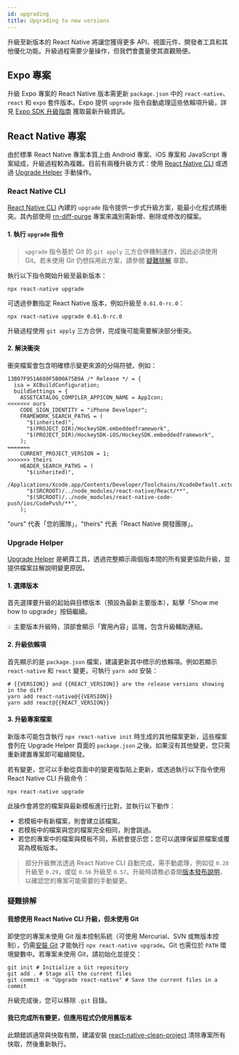 ```yaml
---
id: upgrading
title: Upgrading to new versions
---
```


升級至新版本的 React Native 將讓您獲得更多 API、視圖元件、開發者工具和其他優化功能。升級過程需要少量操作，但我們會盡量使其直觀簡便。

## Expo 專案

升級 Expo 專案的 React Native 版本需更新 `package.json` 中的 `react-native`、`react` 和 `expo` 套件版本。Expo 提供 `upgrade` 指令自動處理這些依賴項升級，詳見 [Expo SDK 升級指南](https://docs.expo.dev/workflow/upgrading-expo-sdk-walkthrough/) 獲取最新升級資訊。

## React Native 專案

由於標準 React Native 專案本質上由 Android 專案、iOS 專案和 JavaScript 專案組成，升級過程較為複雜。目前有兩種升級方式：使用 [React Native CLI](https://github.com/react-native-community/cli) 或透過 [Upgrade Helper](https://react-native-community.github.io/upgrade-helper/) 手動操作。

### React Native CLI

[React Native CLI](https://github.com/react-native-community/cli) 內建的 `upgrade` 指令提供一步式升級方案，能最小化程式碼衝突。其內部使用 [rn-diff-purge](https://github.com/react-native-community/rn-diff-purge) 專案來識別需新增、刪除或修改的檔案。

#### 1. 執行 `upgrade` 指令

> `upgrade` 指令基於 Git 的 `git apply` 三方合併機制運作，因此必須使用 Git。若未使用 Git 仍想採用此方案，請參閱 [疑難排解](#i-want-to-upgrade-with-react-native-cli-but-i-dont-use-git) 章節。

執行以下指令開始升級至最新版本：

```shell
npx react-native upgrade
```

可透過參數指定 React Native 版本，例如升級至 `0.61.0-rc.0`：

```shell
npx react-native upgrade 0.61.0-rc.0
```

升級過程使用 `git apply` 三方合併，完成後可能需要解決部分衝突。

#### 2. 解決衝突

衝突檔案會包含明確標示變更來源的分隔符號，例如：

```
13B07F951A680F5B00A75B9A /* Release */ = {
  isa = XCBuildConfiguration;
  buildSettings = {
    ASSETCATALOG_COMPILER_APPICON_NAME = AppIcon;
<<<<<<< ours
    CODE_SIGN_IDENTITY = "iPhone Developer";
    FRAMEWORK_SEARCH_PATHS = (
      "$(inherited)",
      "$(PROJECT_DIR)/HockeySDK.embeddedframework",
      "$(PROJECT_DIR)/HockeySDK-iOS/HockeySDK.embeddedframework",
    );
=======
    CURRENT_PROJECT_VERSION = 1;
>>>>>>> theirs
    HEADER_SEARCH_PATHS = (
      "$(inherited)",
      /Applications/Xcode.app/Contents/Developer/Toolchains/XcodeDefault.xctoolchain/usr/include,
      "$(SRCROOT)/../node_modules/react-native/React/**",
      "$(SRCROOT)/../node_modules/react-native-code-push/ios/CodePush/**",
    );
```

"ours" 代表「您的團隊」，"theirs" 代表「React Native 開發團隊」。

### Upgrade Helper

[Upgrade Helper](https://react-native-community.github.io/upgrade-helper/) 是網頁工具，透過完整顯示兩個版本間的所有變更協助升級，並提供檔案註解說明變更原因。

#### 1. 選擇版本

首先選擇要升級的起始與目標版本（預設為最新主要版本），點擊「Show me how to upgrade」按鈕繼續。

💡 主要版本升級時，頂部會顯示「實用內容」區塊，包含升級輔助連結。

#### 2. 升級依賴項

首先顯示的是 `package.json` 檔案，建議更新其中標示的依賴項。例如若顯示 `react-native` 和 `react` 變更，可執行 `yarn add` 安裝：

```shell
# {{VERSION}} and {{REACT_VERSION}} are the release versions showing in the diff
yarn add react-native@{{VERSION}}
yarn add react@{{REACT_VERSION}}
```

#### 3. 升級專案檔案

新版本可能包含執行 `npx react-native init` 時生成的其他檔案更新，這些檔案會列在 Upgrade Helper 頁面的 `package.json` 之後。如果沒有其他變更，您只需重新建置專案即可繼續開發。

若有變更，您可以手動從頁面中的變更複製貼上更新，或透過執行以下指令使用 React Native CLI 升級命令：

```shell
npx react-native upgrade
```

此操作會將您的檔案與最新模板進行比對，並執行以下動作：

- 若模板中有新檔案，則會建立該檔案。
- 若模板中的檔案與您的檔案完全相同，則會跳過。
- 若您的專案中的檔案與模板不同，系統會提示您；您可以選擇保留原檔案或覆寫為模板版本。

> 部分升級無法透過 React Native CLI 自動完成，需手動處理，例如從 `0.28` 升級至 `0.29`，或從 `0.56` 升級至 `0.57`。升級時請務必查閱[版本發布說明](https://github.com/facebook/react-native/releases)，以確認您的專案可能需要的手動變更。

### 疑難排解

#### 我想使用 React Native CLI 升級，但未使用 Git

即使您的專案未使用 Git 版本控制系統（可使用 Mercurial、SVN 或無版本控制），仍需[安裝 Git](https://git-scm.com/downloads) 才能執行 `npx react-native upgrade`。Git 也需位於 `PATH` 環境變數中。若專案未使用 Git，請初始化並提交：

```shell
git init # Initialize a Git repository
git add . # Stage all the current files
git commit -m "Upgrade react-native" # Save the current files in a commit
```

升級完成後，您可以移除 `.git` 目錄。

#### 我已完成所有變更，但應用程式仍使用舊版本

此類錯誤通常與快取有關，建議安裝 [react-native-clean-project](https://github.com/pmadruga/react-native-clean-project) 清除專案所有快取，然後重新執行。
